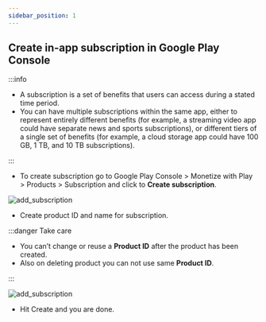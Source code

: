 ```yaml
---
sidebar_position: 1
---
```


## Create in-app subscription in Google Play Console

:::info 

- A subscription is a set of benefits that users can access during a stated time period. 
- You can have multiple subscriptions within the same app, either to represent entirely different benefits (for example, a streaming video app could have separate news and sports subscriptions), or different tiers of a single set of benefits (for example, a cloud storage app could have 100 GB, 1 TB, and 10 TB subscriptions).

:::

- To create subscription go to Google Play Console > Monetize with Play > Products > Subscription and click to **Create subscription**.

![add_subscription](/img/add-subscription/add_subscription_1.png)

- Create product ID and name for subscription.

:::danger Take care

- You can’t change or reuse a **Product ID** after the product has been created.
- Also on deleting product you can not use same **Product ID**.

:::

![add_subscription](/img/add-subscription/add_subscription_2.png)

- Hit Create and you are done.


